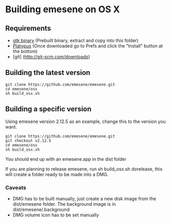 # Building emesene on OS X

## Requirements

* [gtk binary](http://sidhosting.co.uk/downloads/get.php?id=gtk) (Prebuilt binary, extract and copy into this folder)
* [Platypus](http://sveinbjorn.org/files/software/platypus.zip) (Once downloaded go to Prefs and click the "Install" button at the bottom)
* [git] (http://git-scm.com/downloads)

## Building the latest version

```
git clone https://github.com/emesene/emesene.git
cd emesene/osx
sh build_osx.sh
```

## Building a specific version

Using emesene version 2.12.5 as an example, change this to the version you want.

```
git clone https://github.com/emesene/emesene.git
git checkout v2.12.5
cd emesene/osx
sh build_osx.sh
```

You should end up with an emesene.app in the dist folder

If you are planning to release emesene, run sh build_osx.sh dorelease, this will create a folder ready to be made into a DMG.

### Caveats

* DMG has to be built manually, just create a new disk image from the dist/emesene folder. The background image is in dist/emesene/.background
* DMG volume icon has to be set manually